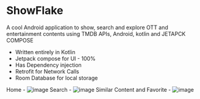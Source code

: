 # ShowFlake

A cool Android application to show, search and explore OTT and entertainment contents using TMDB APIs, Android, kotlin and JETAPCK COMPOSE

- Written entirely in Kotlin
- Jetpack compose for UI - 100%
- Has Dependency injection
- Retrofit for Network Calls
- Room Database for local storage

Home - ![image](https://github.com/batdroid04/ShowFlake/assets/65596630/8f27da07-c00f-48af-8a05-7a4b7e829a2c)
Search - ![image](https://github.com/batdroid04/ShowFlake/assets/65596630/73edd6c3-87eb-42d7-beb4-b958a91a2994)
Similar Content and Favorite - ![image](https://github.com/batdroid04/ShowFlake/assets/65596630/9c1aa62d-d27b-40eb-8b3c-437ec5c1df87)

